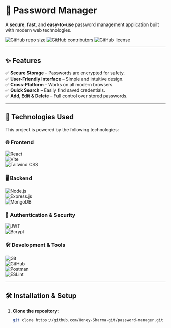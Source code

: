 # 🔐 Password Manager

A **secure**, **fast**, and **easy-to-use** password management application built with modern web technologies.

![GitHub repo size](https://img.shields.io/github/repo-size/Honey-Sharma-git/password-manager?style=for-the-badge)
![GitHub contributors](https://img.shields.io/github/contributors/Honey-Sharma-git/password-manager?style=for-the-badge)
![GitHub license](https://img.shields.io/github/license/Honey-Sharma-git/password-manager?style=for-the-badge)

---

## ✨ Features

✅ **Secure Storage** – Passwords are encrypted for safety.  
✅ **User-Friendly Interface** – Simple and intuitive design.  
✅ **Cross-Platform** – Works on all modern browsers.  
✅ **Quick Search** – Easily find saved credentials.  
✅ **Add, Edit & Delete** – Full control over stored passwords.

---

## 🚀 Technologies Used

This project is powered by the following technologies:

### 🌐 Frontend

![React](https://img.shields.io/badge/React-20232A?style=for-the-badge&logo=react&logoColor=61DAFB)  
![Vite](https://img.shields.io/badge/Vite-646CFF?style=for-the-badge&logo=vite&logoColor=white)  
![Tailwind CSS](https://img.shields.io/badge/TailwindCSS-06B6D4?style=for-the-badge&logo=tailwindcss&logoColor=white)

### 🖥️ Backend

![Node.js](https://img.shields.io/badge/Node.js-43853D?style=for-the-badge&logo=node.js&logoColor=white)  
![Express.js](https://img.shields.io/badge/Express.js-000000?style=for-the-badge&logo=express&logoColor=white)  
![MongoDB](https://img.shields.io/badge/MongoDB-4EA94B?style=for-the-badge&logo=mongodb&logoColor=white)

### 🔐 Authentication & Security

![JWT](https://img.shields.io/badge/JWT-black?style=for-the-badge&logo=jsonwebtokens&logoColor=white)  
![Bcrypt](https://img.shields.io/badge/Bcrypt-4A90E2?style=for-the-badge)

### 🛠️ Development & Tools

![Git](https://img.shields.io/badge/Git-F05032?style=for-the-badge&logo=git&logoColor=white)  
![GitHub](https://img.shields.io/badge/GitHub-181717?style=for-the-badge&logo=github&logoColor=white)  
![Postman](https://img.shields.io/badge/Postman-FF6C37?style=for-the-badge&logo=postman&logoColor=white)  
![ESLint](https://img.shields.io/badge/ESLint-4B32C3?style=for-the-badge&logo=eslint&logoColor=white)

---

## 🛠 Installation & Setup

1. **Clone the repository:**
   ```bash
   git clone https://github.com/Honey-Sharma-git/password-manager.git
   ```
